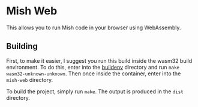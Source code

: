 # Mish Web

This allows you to run Mish code in your browser using WebAssembly.

## Building

First, to make it easier, I suggest you run this build inside the wasm32 build environment. To do this, enter into the [buildenv](../buildenv) directory and run `make wasm32-unknown-unknown`. Then once inside the container, enter into the `mish-web` directory.

To build the project, simply run `make`. The output is produced in the `dist` directory.